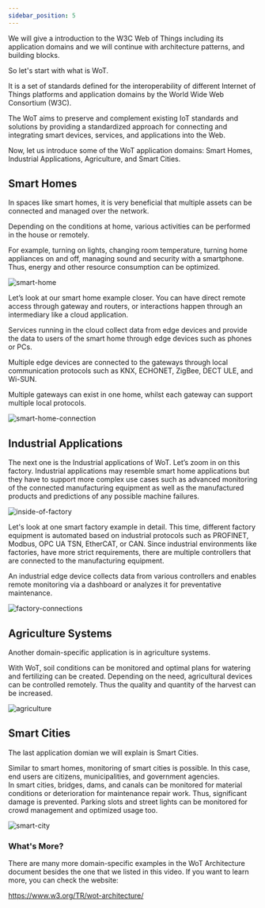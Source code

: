 ```yaml
---
sidebar_position: 5
---
```


We will give a introduction to the W3C Web of Things including its application domains and we will continue with architecture patterns, and building blocks.

So let's start with what is WoT.

It is a set of standards defined for the interoperability of different Internet of Things platforms and application domains by the World Wide Web Consortium (W3C).

The WoT aims to preserve and complement existing IoT standards and solutions by providing a standardized approach for connecting and integrating smart devices, services, and applications into the Web.

Now, let us introduce some of the WoT application domains: Smart Homes, Industrial Applications, Agriculture, and Smart Cities.

## Smart Homes

In spaces like smart homes, it is very beneficial that multiple assets can be connected and managed over the network.

Depending on the conditions at home, various activities can be performed in the house or remotely.

For example, turning on lights, changing room temperature, turning home appliances on and off, managing sound and security with a smartphone. Thus, energy and other resource consumption can be optimized.

![smart-home](/img/10-Application-Domains/smart-homes.png)

Let’s look at our smart home example closer.
You can have direct remote access through gateway and routers,
or interactions happen through an intermediary like a cloud application.

Services running in the cloud collect data from edge devices and provide the data to users of the smart home through edge devices such as phones or PCs.

Multiple edge devices are connected to the gateways through local communication protocols such as KNX, ECHONET, ZigBee, DECT ULE, and Wi-SUN.

Multiple gateways can exist in one home, whilst each gateway can support multiple local protocols.

![smart-home-connection](/img/10-Application-Domains/smart-home-connection.png)

## Industrial Applications

The next one is the Industrial applications of WoT. Let’s zoom in on this factory.
Industrial applications may resemble smart home applications but they have to support more complex use cases such as advanced monitoring of the connected manufacturing equipment as well as the manufactured products and predictions of any possible machine failures.

![inside-of-factory](/img/10-Application-Domains/inside-of-factory.png)

Let's look at one smart factory example in detail. This time, different factory equipment is automated based on industrial protocols such as PROFINET, Modbus, OPC UA TSN, EtherCAT, or CAN. Since industrial environments like factories, have more strict requirements, there are multiple controllers that are connected to the manufacturing equipment.

An industrial edge device collects data from various controllers and enables remote monitoring via a dashboard or analyzes it for preventative maintenance.

![factory-connections](/img/10-Application-Domains/factory-connections.png)

## Agriculture Systems

Another domain-specific application is in agriculture systems.

With WoT, soil conditions can be monitored and optimal plans for watering and fertilizing can be created. Depending on the need, agricultural devices can be controlled remotely. Thus the quality and quantity of the harvest can be increased.

![agriculture](/img/10-Application-Domains/agriculture.png)

## Smart Cities

The last application domian we will explain is Smart Cities.

Similar to smart homes, monitoring of smart cities is possible. 
In this case, end users are citizens, municipalities, and government agencies.  
In smart cities, bridges, dams, and canals can be monitored for material conditions or deterioration for maintenance repair work. 
Thus, significant damage is prevented. 
Parking slots and street lights can be monitored for crowd management and optimized usage too.


![smart-city](/img/10-Application-Domains/smart-city.png)


### What's More?

There are many more domain-specific examples in the WoT Architecture document besides the one that we listed in this video. If you want to learn more, you can check the website:

https://www.w3.org/TR/wot-architecture/




